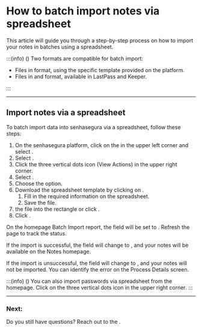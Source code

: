 # How to batch import notes via spreadsheet 

This article will guide you through a step-by-step process on how to import your notes in batches using a spreadsheet.

:::(info) ()
Two formats are compatible for batch import:

- Files in  format, using the specific template provided on the platform.
- Files in  and  format, available in LastPass and Keeper.

:::

***
## Import notes via a spreadsheet
To batch import data into senhasegura via a spreadsheet, follow these steps:
1. On the senhasegura platform, click on the  in the upper left corner and select .
2. Select .
3. Click the three vertical dots icon  (View Actions) in the upper right corner.
4. Select .
5. Choose the  option.
6. Download the spreadsheet template by clicking on .
    1. Fill in the required information on the spreadsheet.
    2. Save the file.
7.  the file into the rectangle or click .
8. Click .

On the homepage Batch Import report, the  field will be set to . Refresh the page to track the status.

If the import is successful, the  field will change to , and your notes will be available on the Notes homepage.

If the import is unsuccessful, the  field will change to , and your notes will not be imported. You can identify the error on the Process Details screen.

:::(info) ()
You can also import passwords via spreadsheet from the  homepage. Click on the three vertical dots icon  in the upper right corner.
:::
***
### Next:


Do you still have questions? Reach out to the .